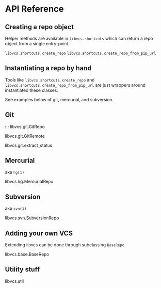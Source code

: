 # API Reference

## Creating a repo object

Helper methods are available in `libvcs.shortcuts` which can return a
repo object from a single entry-point.

`libvcs.shortcuts.create_repo`
`libvcs.shortcuts.create_repo_from_pip_url`

## Instantiating a repo by hand

Tools like `libvcs.shortcuts.create_repo` and
`libvcs.shortcuts.create_repo_from_pip_url` are just wrappers around
instantiated these classes.

See examples below of git, mercurial, and subversion.

## Git

::: libvcs.git.GitRepo

</div>

<div class="autoclass" members="" show-inheritance="">

libvcs.git.GitRemote

</div>

<div class="autofunction">

libvcs.git.extract_status

</div>

## Mercurial

aka `hg(1)`

<div class="autoclass" members="" show-inheritance="">

libvcs.hg.MercurialRepo

</div>

## Subversion

aka `svn(1)`

<div class="autoclass" members="" show-inheritance="">

libvcs.svn.SubversionRepo

</div>

## Adding your own VCS

Extending libvcs can be done through subclassing `BaseRepo`.

<div class="autoclass" members="" show-inheritance="">

libvcs.base.BaseRepo

</div>

## Utility stuff

<div class="automodule" members="">

libvcs.util

</div>
